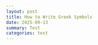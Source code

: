 ```yaml
---
layout: post
title: How to Write Greek Symbols
date: 2025-09-13
summary: Test
categories: test
---
```


<canvas id="canvas" width="800" height="600"></canvas>

<script>
const canvas = document.getElementById("canvas");
const ctx = canvas.getContext("2d");

let drawing = false;
let points = []; // stores all path points

canvas.addEventListener('mousedown', e => {
  drawing = true;
  points.push({x: e.offsetX, y: e.offsetY});
});

canvas.addEventListener('mouseup', () => {
  drawing = false;
  points = []; // reset after each stroke
});

canvas.addEventListener('mouseout', () => {
  drawing = false;
  points = [];
});

canvas.addEventListener('mousemove', e => {
  if (!drawing) return;

  points.push({x: e.offsetX, y: e.offsetY});

  // Draw line segment with gradient
  if (points.length > 1) {
    const p1 = points[points.length - 2];
    const p2 = points[points.length - 1];

    const gradient = ctx.createLinearGradient(p1.x, p1.y, p2.x, p2.y);
    gradient.addColorStop(0, `hsl(${points.length % 360}, 100%, 50%)`);
    gradient.addColorStop(1, `hsl(${(points.length + 1) % 360}, 100%, 50%)`);

    ctx.strokeStyle = gradient;
    ctx.lineWidth = 8;
    ctx.lineCap = 'round';

    ctx.beginPath();
    ctx.moveTo(p1.x, p1.y);
    ctx.lineTo(p2.x, p2.y);
    ctx.stroke();
  }
});
</script>

</body>
</html>
